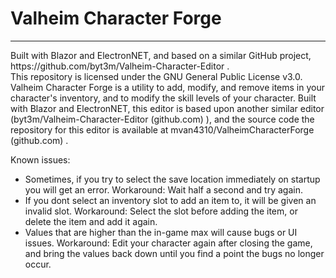 # Valheim Character Forge
<hr />
Built with Blazor and ElectronNET, and based on a similar GitHub project, https://github.com/byt3m/Valheim-Character-Editor .
<br />
This repository is licensed under the GNU General Public License v3.0.

<br />
Valheim Character Forge is a utility to add, modify, and remove items in your character's inventory, and to modify the skill levels of your character. Built with Blazor and ElectronNET, this editor is based upon another similar editor (byt3m/Valheim-Character-Editor (github.com) ), and the source code the repository for this editor is available at mvan4310/ValheimCharacterForge (github.com) .

Known issues:
- Sometimes, if you try to select the save location immediately on startup you will get an error. Workaround: Wait half a second and try again.
- If you dont select an inventory slot to add an item to, it will be given an invalid slot. Workaround: Select the slot before adding the item, or delete the item and add it again.
- Values that are higher than the in-game max will cause bugs or UI issues. Workaround: Edit your character again after closing the game, and bring the values back down until you find a point the bugs no longer occur.
